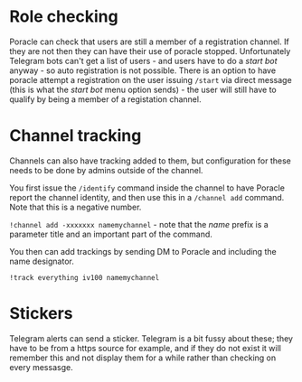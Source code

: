

# Role checking

Poracle can check that users are still a member of a registration channel. If they
are not then they can have their use of poracle stopped.  Unfortunately Telegram bots
can't get a list of users - and users have to do a *start bot* anyway - so auto registration
is not possible.  There is an option to have poracle attempt a registration on the user
issuing `/start` via direct message (this is what the *start bot* menu option sends) - the
user will still have to qualify by being a member of a registation channel.

# Channel tracking

Channels can also have tracking added to them, but configuration for these needs to be done by
admins outside of the channel.  

You first issue the `/identify` command inside the channel to have Poracle report the channel
identity, and then use this in a `/channel add` command. Note that this is a negative number.

`!channel add -xxxxxxx namemychannel` - note that the *name* prefix is a parameter title and
an important part of the command.

You then can add trackings by sending DM to Poracle and including the name designator.

`!track everything iv100 namemychannel`

# Stickers

Telegram alerts can send a sticker. Telegram is a bit fussy about these; they have to be
from a https source for example, and if they do not exist it will remember this and
not display them for a while rather than checking on every messasge.
